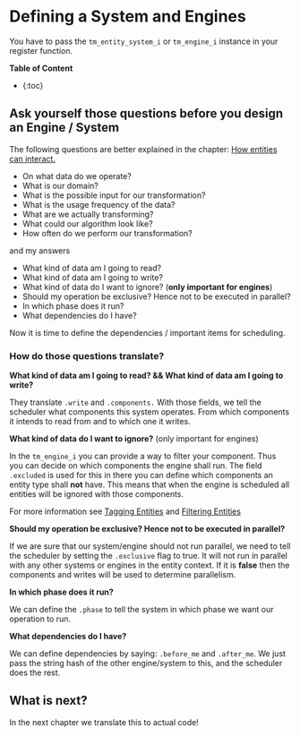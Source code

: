 

# Defining a System and Engines

You have to pass the  `tm_entity_system_i` or `tm_engine_i` instance in your register function.

**Table of Content**

* {:toc}
## Ask yourself those questions before you design an Engine / System

The following questions are better explained in the chapter: [How entities can interact.]({{base_url}}/gameplay_coding/ecs/how_entites_can_interact.html)

- On what data do we operate?
- What is our domain?
- What is the possible input for our transformation?
- What is the usage frequency of the data?
- What are we actually transforming?
- What could our algorithm look like?
- How often do we perform our transformation?

and my answers

- What kind of data am I going to read?
- What kind of data am I going to write?
- What kind of data do I want to ignore? (**only important for engines**)
- Should my operation be exclusive? Hence not to be executed in parallel?
- In which phase does it run? 
- What dependencies do I have?

Now it is time to define the dependencies / important items for scheduling.



### How do those questions translate?



**What kind of data am I going to read?  && What kind of data am I going to write?**

They translate `.write` and `.components.` With those fields, we tell the scheduler what components this system operates. From which components it intends to read from and to which one it writes.

**What kind of data do I want to ignore?** (only important for engines)

In the `tm_engine_i` you can provide a way to filter your component. Thus you can decide on which components the engine shall run.  The field `.excluded` is used for this in there you can define which components an entity type shall **not** have. This means that when the engine is scheduled all entities will be ignored with those components. 

For more information see [Tagging Entities]({{base_url}}/gameplay_coding/ecs/tagging_entities.html) and [Filtering Entities]({{base_url}}/gameplay_coding/ecs/filtering_entities.html)

**Should my operation be exclusive? Hence not to be executed in parallel?**

If we are sure that our system/engine should not run parallel, we need to tell the scheduler by setting the `.exclusive` flag to true. It will not run in parallel with any other systems or engines in the entity context. If it is **false** then the components and writes will be used to determine parallelism.

**In which phase does it run?** 

We can define the `.phase` to tell the system in which phase we want our operation to run.

**What dependencies do I have?**

We can define dependencies by saying: `.before_me` and `.after_me`. We just pass the string hash of the other engine/system to this, and the scheduler does the rest.



## What is next?

In the next chapter we translate this to actual code!
